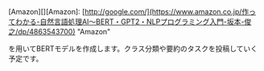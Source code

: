 [Amazon][][Amazon]: [http://google.com/](https://www.amazon.co.jp/作ってわかる-自然言語処理AI〜BERT・GPT2・NLPプログラミング入門-坂本-俊之/dp/4863543700)        "Amazon"

を用いてBERTモデルを作成します。クラス分類や要約のタスクを投稿していく予定です。
